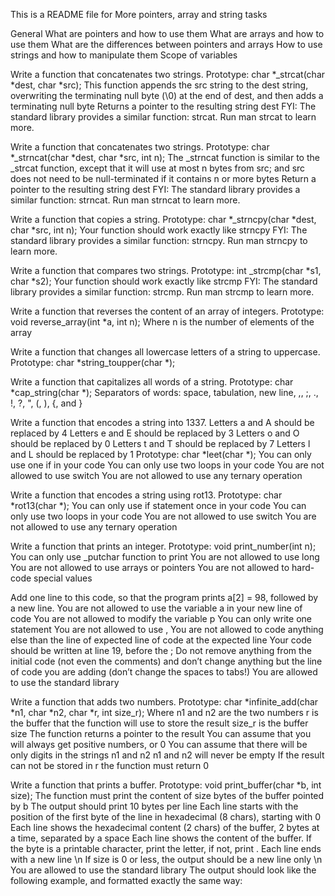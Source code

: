This is a README file for More pointers, array and string tasks

General What are pointers and how to use them What are arrays and how to use them What are the differences between pointers and arrays How to use strings and how to manipulate them Scope of variables

Write a function that concatenates two strings.
Prototype: char *_strcat(char *dest, char *src); This function appends the src string to the dest string, overwriting the terminating null byte (\0) at the end of dest, and then adds a terminating null byte Returns a pointer to the resulting string dest FYI: The standard library provides a similar function: strcat. Run man strcat to learn more.

Write a function that concatenates two strings.
Prototype: char *_strncat(char *dest, char *src, int n); The _strncat function is similar to the _strcat function, except that it will use at most n bytes from src; and src does not need to be null-terminated if it contains n or more bytes Return a pointer to the resulting string dest FYI: The standard library provides a similar function: strncat. Run man strncat to learn more.

Write a function that copies a string.
Prototype: char *_strncpy(char *dest, char *src, int n); Your function should work exactly like strncpy FYI: The standard library provides a similar function: strncpy. Run man strncpy to learn more.

Write a function that compares two strings.
Prototype: int _strcmp(char *s1, char *s2); Your function should work exactly like strcmp FYI: The standard library provides a similar function: strcmp. Run man strcmp to learn more.

Write a function that reverses the content of an array of integers.
Prototype: void reverse_array(int *a, int n); Where n is the number of elements of the array

Write a function that changes all lowercase letters of a string to uppercase.
Prototype: char *string_toupper(char *);

Write a function that capitalizes all words of a string.
Prototype: char *cap_string(char *); Separators of words: space, tabulation, new line, ,, ;, ., !, ?, ", (, ), {, and }

Write a function that encodes a string into 1337.
Letters a and A should be replaced by 4 Letters e and E should be replaced by 3 Letters o and O should be replaced by 0 Letters t and T should be replaced by 7 Letters l and L should be replaced by 1 Prototype: char *leet(char *); You can only use one if in your code You can only use two loops in your code You are not allowed to use switch You are not allowed to use any ternary operation

Write a function that encodes a string using rot13.
Prototype: char *rot13(char *); You can only use if statement once in your code You can only use two loops in your code You are not allowed to use switch You are not allowed to use any ternary operation

Write a function that prints an integer.
Prototype: void print_number(int n); You can only use _putchar function to print You are not allowed to use long You are not allowed to use arrays or pointers You are not allowed to hard-code special values

Add one line to this code, so that the program prints a[2] = 98, followed by a new line.
You are not allowed to use the variable a in your new line of code You are not allowed to modify the variable p You can only write one statement You are not allowed to use , You are not allowed to code anything else than the line of expected line of code at the expected line Your code should be written at line 19, before the ; Do not remove anything from the initial code (not even the comments) and don’t change anything but the line of code you are adding (don’t change the spaces to tabs!) You are allowed to use the standard library

Write a function that adds two numbers.
Prototype: char *infinite_add(char *n1, char *n2, char *r, int size_r); Where n1 and n2 are the two numbers r is the buffer that the function will use to store the result size_r is the buffer size The function returns a pointer to the result You can assume that you will always get positive numbers, or 0 You can assume that there will be only digits in the strings n1 and n2 n1 and n2 will never be empty If the result can not be stored in r the function must return 0

Write a function that prints a buffer.
Prototype: void print_buffer(char *b, int size); The function must print the content of size bytes of the buffer pointed by b The output should print 10 bytes per line Each line starts with the position of the first byte of the line in hexadecimal (8 chars), starting with 0 Each line shows the hexadecimal content (2 chars) of the buffer, 2 bytes at a time, separated by a space Each line shows the content of the buffer. If the byte is a printable character, print the letter, if not, print . Each line ends with a new line \n If size is 0 or less, the output should be a new line only \n You are allowed to use the standard library The output should look like the following example, and formatted exactly the same way:
